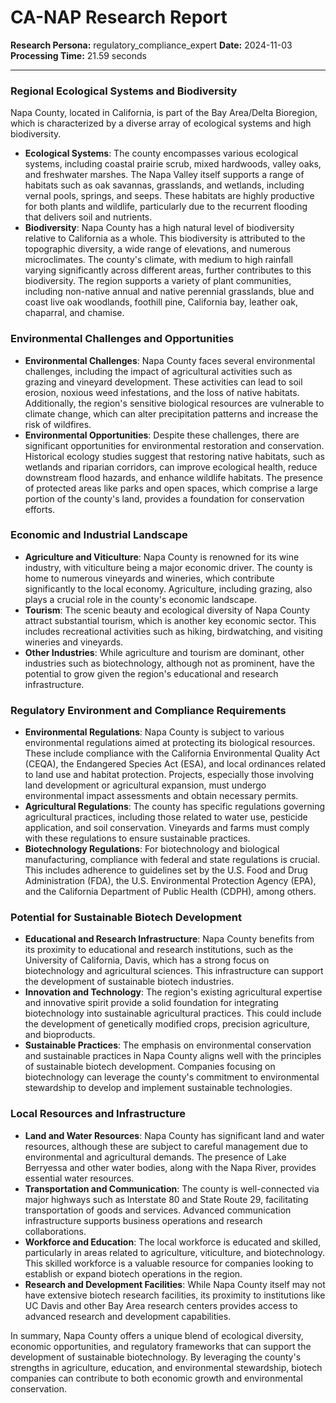 # CA-NAP Research Report

**Research Persona:** regulatory_compliance_expert
**Date:** 2024-11-03
**Processing Time:** 21.59 seconds

---

### Regional Ecological Systems and Biodiversity

Napa County, located in California, is part of the Bay Area/Delta Bioregion, which is characterized by a diverse array of ecological systems and high biodiversity.

- **Ecological Systems**: The county encompasses various ecological systems, including coastal prairie scrub, mixed hardwoods, valley oaks, and freshwater marshes. The Napa Valley itself supports a range of habitats such as oak savannas, grasslands, and wetlands, including vernal pools, springs, and seeps. These habitats are highly productive for both plants and wildlife, particularly due to the recurrent flooding that delivers soil and nutrients.
- **Biodiversity**: Napa County has a high natural level of biodiversity relative to California as a whole. This biodiversity is attributed to the topographic diversity, a wide range of elevations, and numerous microclimates. The county's climate, with medium to high rainfall varying significantly across different areas, further contributes to this biodiversity. The region supports a variety of plant communities, including non-native annual and native perennial grasslands, blue and coast live oak woodlands, foothill pine, California bay, leather oak, chaparral, and chamise.

### Environmental Challenges and Opportunities

- **Environmental Challenges**: Napa County faces several environmental challenges, including the impact of agricultural activities such as grazing and vineyard development. These activities can lead to soil erosion, noxious weed infestations, and the loss of native habitats. Additionally, the region's sensitive biological resources are vulnerable to climate change, which can alter precipitation patterns and increase the risk of wildfires.
- **Environmental Opportunities**: Despite these challenges, there are significant opportunities for environmental restoration and conservation. Historical ecology studies suggest that restoring native habitats, such as wetlands and riparian corridors, can improve ecological health, reduce downstream flood hazards, and enhance wildlife habitats. The presence of protected areas like parks and open spaces, which comprise a large portion of the county's land, provides a foundation for conservation efforts.

### Economic and Industrial Landscape

- **Agriculture and Viticulture**: Napa County is renowned for its wine industry, with viticulture being a major economic driver. The county is home to numerous vineyards and wineries, which contribute significantly to the local economy. Agriculture, including grazing, also plays a crucial role in the county's economic landscape.
- **Tourism**: The scenic beauty and ecological diversity of Napa County attract substantial tourism, which is another key economic sector. This includes recreational activities such as hiking, birdwatching, and visiting wineries and vineyards.
- **Other Industries**: While agriculture and tourism are dominant, other industries such as biotechnology, although not as prominent, have the potential to grow given the region's educational and research infrastructure.

### Regulatory Environment and Compliance Requirements

- **Environmental Regulations**: Napa County is subject to various environmental regulations aimed at protecting its biological resources. These include compliance with the California Environmental Quality Act (CEQA), the Endangered Species Act (ESA), and local ordinances related to land use and habitat protection. Projects, especially those involving land development or agricultural expansion, must undergo environmental impact assessments and obtain necessary permits.
- **Agricultural Regulations**: The county has specific regulations governing agricultural practices, including those related to water use, pesticide application, and soil conservation. Vineyards and farms must comply with these regulations to ensure sustainable practices.
- **Biotechnology Regulations**: For biotechnology and biological manufacturing, compliance with federal and state regulations is crucial. This includes adherence to guidelines set by the U.S. Food and Drug Administration (FDA), the U.S. Environmental Protection Agency (EPA), and the California Department of Public Health (CDPH), among others.

### Potential for Sustainable Biotech Development

- **Educational and Research Infrastructure**: Napa County benefits from its proximity to educational and research institutions, such as the University of California, Davis, which has a strong focus on biotechnology and agricultural sciences. This infrastructure can support the development of sustainable biotech industries.
- **Innovation and Technology**: The region's existing agricultural expertise and innovative spirit provide a solid foundation for integrating biotechnology into sustainable agricultural practices. This could include the development of genetically modified crops, precision agriculture, and bioproducts.
- **Sustainable Practices**: The emphasis on environmental conservation and sustainable practices in Napa County aligns well with the principles of sustainable biotech development. Companies focusing on biotechnology can leverage the county's commitment to environmental stewardship to develop and implement sustainable technologies.

### Local Resources and Infrastructure

- **Land and Water Resources**: Napa County has significant land and water resources, although these are subject to careful management due to environmental and agricultural demands. The presence of Lake Berryessa and other water bodies, along with the Napa River, provides essential water resources.
- **Transportation and Communication**: The county is well-connected via major highways such as Interstate 80 and State Route 29, facilitating transportation of goods and services. Advanced communication infrastructure supports business operations and research collaborations.
- **Workforce and Education**: The local workforce is educated and skilled, particularly in areas related to agriculture, viticulture, and biotechnology. This skilled workforce is a valuable resource for companies looking to establish or expand biotech operations in the region.
- **Research and Development Facilities**: While Napa County itself may not have extensive biotech research facilities, its proximity to institutions like UC Davis and other Bay Area research centers provides access to advanced research and development capabilities.

In summary, Napa County offers a unique blend of ecological diversity, economic opportunities, and regulatory frameworks that can support the development of sustainable biotechnology. By leveraging the county's strengths in agriculture, education, and environmental stewardship, biotech companies can contribute to both economic growth and environmental conservation.
